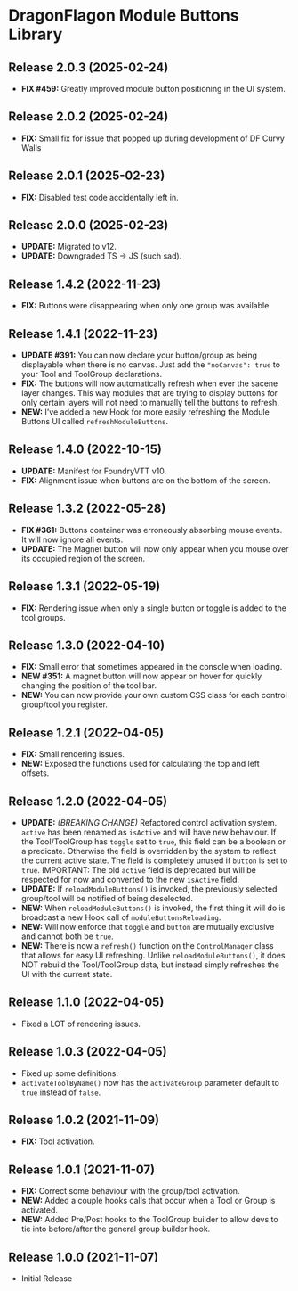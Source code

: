 # DragonFlagon Module Buttons Library

## Release 2.0.3 (2025-02-24)
- **FIX #459:** Greatly improved module button positioning in the UI system.

## Release 2.0.2 (2025-02-24)
- **FIX:** Small fix for issue that popped up during development of DF Curvy Walls

## Release 2.0.1 (2025-02-23)
- **FIX:** Disabled test code accidentally left in.

## Release 2.0.0 (2025-02-23)
- **UPDATE:** Migrated to v12.
- **UPDATE:** Downgraded TS -> JS (such sad).

## Release 1.4.2 (2022-11-23)
- **FIX:** Buttons were disappearing when only one group was available.

## Release 1.4.1 (2022-11-23)
- **UPDATE #391:** You can now declare your button/group as being displayable when there is no canvas. Just add the `"noCanvas": true` to your Tool and ToolGroup declarations.
- **FIX:** The buttons will now automatically refresh when ever the sacene layer changes. This way modules that are trying to display buttons for only certain layers will not need to manually tell the buttons to refresh.
- **NEW:** I've added a new Hook for more easily refreshing the Module Buttons UI called `refreshModuleButtons`.

## Release 1.4.0 (2022-10-15)
- **UPDATE:** Manifest for FoundryVTT v10.
- **FIX:** Alignment issue when buttons are on the bottom of the screen.

## Release 1.3.2 (2022-05-28)
- **FIX #361:** Buttons container was erroneously absorbing mouse events. It will now ignore all events.
- **UPDATE:** The Magnet button will now only appear when you mouse over its occupied region of the screen.

## Release 1.3.1 (2022-05-19)
- **FIX:** Rendering issue when only a single button or toggle is added to the tool groups.

## Release 1.3.0 (2022-04-10)
- **FIX:** Small error that sometimes appeared in the console when loading.
- **NEW #351:** A magnet button will now appear on hover for quickly changing the position of the tool bar.
- **NEW:** You can now provide your own custom CSS class for each control group/tool you register.

## Release 1.2.1 (2022-04-05)
- **FIX:** Small rendering issues.
- **NEW:** Exposed the functions used for calculating the top and left offsets.

## Release 1.2.0 (2022-04-05)
- **UPDATE:** _(BREAKING CHANGE)_ Refactored control activation system. `active` has been renamed as `isActive` and will have new behaviour. If the Tool/ToolGroup has `toggle` set to `true`, this field can be a boolean or a predicate. Otherwise the field is overridden by the system to reflect the current active state. The field is completely unused if `button` is set to `true`. IMPORTANT: The old `active` field is deprecated but will be respected for now and converted to the new `isActive` field.
- **UPDATE:** If `reloadModuleButtons()` is invoked, the previously selected group/tool will be notified of being deselected.
- **NEW:** When `reloadModuleButtons()` is invoked, the first thing it will do is broadcast a new Hook call of `moduleButtonsReloading`.
- **NEW:** Will now enforce that `toggle` and `button` are mutually exclusive and cannot both be `true`.
- **NEW:** There is now a `refresh()` function on the `ControlManager` class that allows for easy UI refreshing. Unlike `reloadModuleButtons()`, it does NOT rebuild the Tool/ToolGroup data, but instead simply refreshes the UI with the current state.

## Release 1.1.0 (2022-04-05)
- Fixed a LOT of rendering issues.

## Release 1.0.3 (2022-04-05)
- Fixed up some definitions.
- `activateToolByName()` now has the `activateGroup` parameter default to `true` instead of `false`.

## Release 1.0.2 (2021-11-09)
- **FIX:** Tool activation.

## Release 1.0.1 (2021-11-07)
- **FIX:** Correct some behaviour with the group/tool activation.
- **NEW:** Added a couple hooks calls that occur when a Tool or Group is activated.
- **NEW:** Added Pre/Post hooks to the ToolGroup builder to allow devs to tie into before/after the general group builder hook.

## Release 1.0.0 (2021-11-07)
- Initial Release